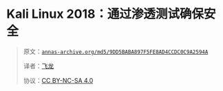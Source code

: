 # Kali Linux 2018：通过渗透测试确保安全

> 原文：[`annas-archive.org/md5/9DD5BABA897F5FE8AD4CCDC0C9A2594A`](https://annas-archive.org/md5/9DD5BABA897F5FE8AD4CCDC0C9A2594A)
> 
> 译者：[飞龙](https://github.com/wizardforcel)
> 
> 协议：[CC BY-NC-SA 4.0](http://creativecommons.org/licenses/by-nc-sa/4.0/)
